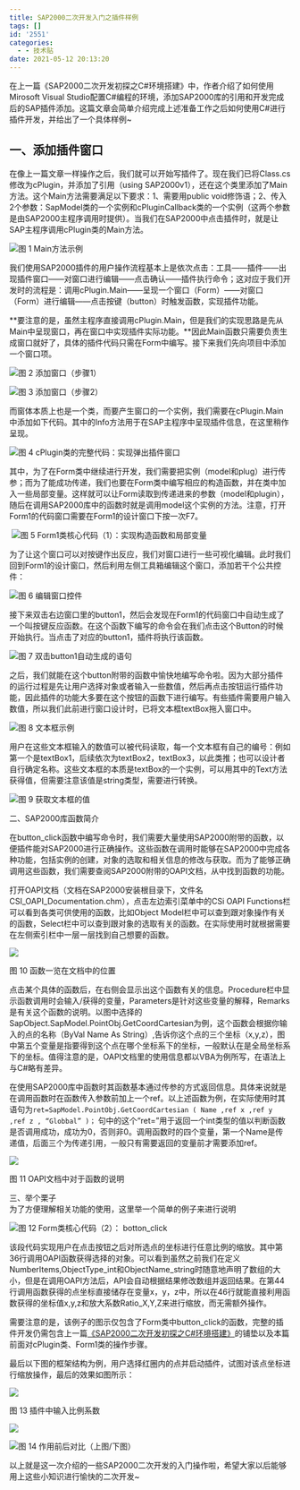 ```yaml
---
title: SAP2000二次开发入门之插件样例
tags: []
id: '2551'
categories:
  - - 技术贴
date: 2021-05-12 20:13:20
---
```


在上一篇《SAP2000二次开发初探之C#环境搭建》中，作者介绍了如何使用Mirosoft Visual Studio配置C#编程的环境，添加SAP2000库的引用和开发完成后的SAP插件添加。这篇文章会简单介绍完成上述准备工作之后如何使用C#进行插件开发，并给出了一个具体样例~

## 一、添加插件窗口

在像上一篇文章一样操作之后，我们就可以开始写插件了。现在我们已将Class.cs修改为cPlugin，并添加了引用（using SAP2000v1），还在这个类里添加了Main方法。这个Main方法需要满足以下要求：1、需要用public void修饰语；2、传入2个参数：SapModel类的一个实例和cPluginCallback类的一个实例（这两个参数是由SAP2000主程序调用时提供）。当我们在SAP2000中点击插件时，就是让SAP主程序调用cPlugin类的Main方法。

![图 1 Main方法示例](https://mmbiz.qpic.cn/mmbiz_png/3jYicNE9hAPaNwlhjj3IIUTaPlb6M7raicPry7ckx9UiboZCcflfu8VDCVdkCcHo22J2TEL0ZqQABamlYgB9cjPNA/640?wx_fmt=png&wxfrom=13&tp=wxpic)

我们使用SAP2000插件的用户操作流程基本上是依次点击：工具——插件——出现插件窗口——对窗口进行编辑——点击确认——插件执行命令；这对应于我们开发时的流程是：调用cPlugin.Main——呈现一个窗口（Form）——对窗口（Form）进行编辑——点击按键（button）时触发函数，实现插件功能。

  

**要注意的是，虽然主程序直接调用cPlugin.Main，但是我们的实现思路是先从Main中呈现窗口，再在窗口中实现插件实际功能。**因此Main函数只需要负责生成窗口就好了，具体的插件代码只需在Form中编写。接下来我们先向项目中添加一个窗口项。

![图 2 添加窗口（步骤1）](../../wp-content_uploads/2021/05/2551-2.png)

![图 3 添加窗口（步骤2）](https://mmbiz.qpic.cn/mmbiz_png/3jYicNE9hAPaNwlhjj3IIUTaPlb6M7raicniaibez34OXdcwqZIrk0DJpBiaRoYVRlUrpJLqyxUHo66OBQffNrsdcvg/640?wx_fmt=png&tp=wxpic&wxfrom=5&wx_lazy=1&wx_co=1)



而窗体本质上也是一个类，而要产生窗口的一个实例，我们需要在cPlugin.Main中添加如下代码。其中的Info方法用于在SAP主程序中呈现插件信息，在这里稍作呈现。  

![图 4 cPlugin类的完整代码：实现弹出插件窗口](https://mmbiz.qpic.cn/mmbiz_png/3jYicNE9hAPaNwlhjj3IIUTaPlb6M7raicn7DaP0e24sjJQ0YtUHsKf3kS7XkAFFGA9icfjuD4MHOkxxZNLZTjWiaA/640?wx_fmt=png&tp=wxpic&wxfrom=5&wx_lazy=1&wx_co=1)

其中，为了在Form类中继续进行开发，我们需要把实例（model和plug）进行传参；而为了能成功传递，我们也要在Form类中编写相应的构造函数，并在类中加入一些局部变量。这样就可以让Form读取到传递进来的参数（model和plugin），随后在调用SAP2000库中的函数时就是调用model这个实例的方法。注意，打开Form1的代码窗口需要在Form1的设计窗口下按一次F7。 

​         ![图 5 Form1类核心代码（1）：实现构造函数和局部变量](https://mmbiz.qpic.cn/mmbiz_png/3jYicNE9hAPaNwlhjj3IIUTaPlb6M7raicFd4cgYzjxqXnicQKtAcUFZRUcF86EJVdZZUNbtsfkJnjXOlFPgcxJibw/640?wx_fmt=png&tp=wxpic&wxfrom=5&wx_lazy=1&wx_co=1)                      

为了让这个窗口可以对按键作出反应，我们对窗口进行一些可视化编辑。此时我们回到Form1的设计窗口，然后利用左侧工具箱编辑这个窗口，添加若干个公共控件：

![图 6 编辑窗口控件](https://mmbiz.qpic.cn/mmbiz_png/3jYicNE9hAPaNwlhjj3IIUTaPlb6M7raicN9LoOjFYH0rOHQCQWIvaU4EJqQ5Ib1vic0fNPZiaa0K5y0WVEOd68PuQ/640?wx_fmt=png&tp=wxpic&wxfrom=5&wx_lazy=1&wx_co=1)

接下来双击右边窗口里的button1，然后会发现在Form1的代码窗口中自动生成了一个叫按键反应函数。在这个函数下编写的命令会在我们点击这个Button的时候开始执行。当点击了对应的button1，插件将执行该函数。

![图 7 双击button1自动生成的语句](https://mmbiz.qpic.cn/mmbiz_png/3jYicNE9hAPaNwlhjj3IIUTaPlb6M7raicE6iaGk91J8I1EYkP5rowYIwJ1icvY3wib1huTW1DzGiauF4KjOAVgn8ibkQ/640?wx_fmt=png&tp=wxpic&wxfrom=5&wx_lazy=1&wx_co=1)

之后，我们就能在这个button附带的函数中愉快地编写命令啦。因为大部分插件的运行过程是先让用户选择对象或者输入一些数值，然后再点击按钮运行插件功能，因此插件的功能大多要在这个按钮的函数下进行编写。有些插件需要用户输入数值，所以我们此前进行窗口设计时，已将文本框textBox拖入窗口中。

![图 8 文本框示例](https://mmbiz.qpic.cn/mmbiz_png/3jYicNE9hAPaNwlhjj3IIUTaPlb6M7raicrH3Xnw00TUWia7QAhaLFqpgB5icvZPxR58UnibMh7ESM6AJ65ABB8W4iaA/640?wx_fmt=png&tp=wxpic&wxfrom=5&wx_lazy=1&wx_co=1)

用户在这些文本框输入的数值可以被代码读取，每一个文本框有自己的编号：例如第一个是textBox1，后续依次为textBox2，textBox3，以此类推；也可以设计者自行确定名称。这些文本框的本质是textBox的一个实例，可以用其中的Text方法获得值，但需要注意该值是string类型，需要进行转换。

![图 9 获取文本框的值](https://mmbiz.qpic.cn/mmbiz_png/3jYicNE9hAPaNwlhjj3IIUTaPlb6M7raicgia3hjwkW3XZZO65mfGRicTic9BALa3ftQDkmxxknpa3gMtZvgC1MdZgA/640?wx_fmt=png&tp=wxpic&wxfrom=5&wx_lazy=1&wx_co=1)



二、SAP2000库函数简介     

在button_click函数中编写命令时，我们需要大量使用SAP2000附带的函数，以便插件能对SAP2000进行正确操作。这些函数在调用时能够在SAP2000中完成各种功能，包括实例的创建，对象的选取和相关信息的修改与获取。而为了能够正确调用这些函数，我们需要查阅SAP2000附带的OAPI文档，从中找到函数的功能。                                            

  

打开OAPI文档（文档在SAP2000安装根目录下，文件名CSI\_OAPI\_Documentation.chm），点击左边索引菜单中的CSi OAPI Functions栏可以看到各类可供使用的函数，比如Object Model栏中可以查到跟对象操作有关的函数，Select栏中可以查到跟对象的选取有关的函数。在实际使用时就根据需要在左侧索引栏中一层一层找到自己想要的函数。

![](../../wp-content_uploads/2021/05/2551-10.png)

图 10 函数一览在文档中的位置

点击某个具体的函数后，在右侧会显示出这个函数有关的信息。Procedure栏中显示函数调用时会输入/获得的变量，Parameters是针对这些变量的解释，Remarks是有关这个函数的说明。以图中选择的SapObject.SapModel.PointObj.GetCoordCartesian为例，这个函数会根据你输入的点的名称（ByVal Name As String）,告诉你这个点的三个坐标（x,y,z），图中第五个变量是指要得到这个点在哪个坐标系下的坐标，一般默认在是全局坐标系下的坐标。值得注意的是，OAPI文档里的使用信息都以VBA为例所写，在语法上与C#略有差异。

  

在使用SAP2000库中函数时其函数基本通过传参的方式返回信息。具体来说就是在调用函数时在函数传入参数前加上一个ref。以上述函数为例，在实际使用时其语句为`ret=SapModel.PointObj.GetCoordCartesian ( Name ,ref x ,ref y ,ref z , “Globbal” )；` 句中的这个“ret=”用于返回一个int类型的值以判断函数是否调用成功，成功为0，否则非0。调用函数时的四个变量，第一个Name是传递值，后面三个为传递引用，一般只有需要返回的变量前才需要添加ref。

![](../../wp-content_uploads/2021/05/2551-11-1024x557.png)

图 11 OAPI文档中对于函数的说明

三、举个栗子     
为了方便理解相关功能的使用，这里举一个简单的例子来进行说明

![图 12 Form类核心代码（2）： botton_click](https://mmbiz.qpic.cn/mmbiz_png/3jYicNE9hAPaNwlhjj3IIUTaPlb6M7raicFLLWBLCbxMKpkRdt04o3ceDSicu4xiaiby0hVficWzOa4ibBL7rF6LUowxA/640?wx_fmt=png&tp=wxpic&wxfrom=5&wx_lazy=1&wx_co=1)

该段代码实现用户在点击按钮之后对所选点的坐标进行任意比例的缩放。其中第36行调用OAPI函数获得选择的对象。可以看到虽然之前我们在定义NumberItems,ObjectType_int和ObjectName_string时随意地声明了数组的大小，但是在调用OAPI方法后，API会自动根据结果修改数组并返回结果。在第44行调用函数获得的点坐标直接储存在变量x，y，z中，所以在46行就能直接利用函数获得的坐标值x,y,z和放大系数Ratio_X,Y,Z来进行缩放，而无需额外操作。

需要注意的是，该例子的图示仅包含了Form类中button\_click的函数，完整的插件开发仍需包含上一篇[《SAP2000二次开发初探之C#环境搭建》](https://thuce.top/2488.html)的铺垫以及本篇前面对cPlugin类、Form1类的操作步骤。  

最后以下图的框架结构为例，用户选择红圈内的点并启动插件，试图对该点坐标进行缩放操作，最后的效果如图所示：

![](../../wp-content_uploads/2021/05/2551-13.png)

图 13 插件中输入比例系数

![](https://mmbiz.qpic.cn/mmbiz_png/3jYicNE9hAPaNwlhjj3IIUTaPlb6M7raicQTSELQ9a2X3KcqLSPfNN2TYAVgu81E5udnibjzyXHFVYtxawXT97sQw/640?wx_fmt=png&tp=wxpic&wxfrom=5&wx_lazy=1&wx_co=1)

![图 14 作用前后对比（上图/下图）](https://mmbiz.qpic.cn/mmbiz_png/3jYicNE9hAPaNwlhjj3IIUTaPlb6M7raicZNBYschaguauc2wcOwSGAibiblBzoVBbKNIT6KyyWyaHxwbGiclmlCvQw/640?wx_fmt=png&tp=wxpic&wxfrom=5&wx_lazy=1&wx_co=1)

以上就是这一次介绍的一些SAP2000二次开发的入门操作啦，希望大家以后能够用上这些小知识进行愉快的二次开发~
